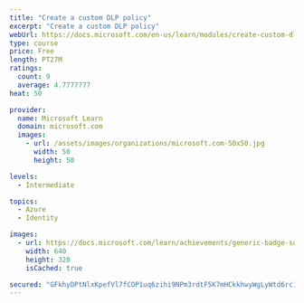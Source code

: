 ```yaml
---
title: "Create a custom DLP policy"
excerpt: "Create a custom DLP policy"
webUrl: https://docs.microsoft.com/en-us/learn/modules/create-custom-dlp-policy/
type: course
price: Free
length: PT27M
ratings:
  count: 9
  average: 4.7777777
heat: 50

provider:
  name: Microsoft Learn
  domain: microsoft.com
  images:
    - url: /assets/images/organizations/microsoft.com-50x50.jpg
      width: 50
      height: 50

levels:
  - Intermediate

topics:
  - Azure
  - Identity

images:
  - url: https://docs.microsoft.com/learn/achievements/generic-badge-social.png
    width: 640
    height: 320
    isCached: true

secured: "GFkhyDPtNlxKpefVl7fCOP1uq6zihi9NPm3rdtF5K7mHCkkhwyWgLyWtd6rc1crdzlxlskYLObnlWQUiLmUrtXzdFZqo12rBq3CeWyutBZiSYTn5pvABKG3GAw3K2N3eXZDwEKxQiKbWc16idbQN9hWO7QnT48jbwDLLZ7IWqFfj3oSVzBCRRBLk8vIQOI1L6FvdyK0k/inN2S5rT0u/PBQa83hT3N37DrGT82EvziNRtYG6sG5mu42mELiCFDVuBQxxKyVzW1qD2zao2soPEbzwSsFseM55C3zNGXj2upVirpLWYLhlJr6nbOH+5XNMUfdLluHmMlJ0MFa4fEwRwntuT/v1+LARq+QjBQKyqkEaYhUg9LUZx5I35ePe4j7oJ+dVvuizhFvHf9mRZLm44Kwi0hEGz4xT5muglsQOPEA=;z6TEIWz8LF7+YCfSaIfJFA=="
---
```


